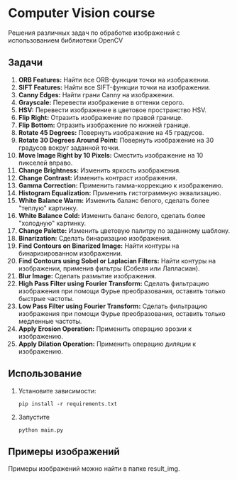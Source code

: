 # Computer Vision course

Решения различных задач по обработке изображений с использованием библиотеки OpenCV

## Задачи

1. **ORB Features:** Найти все ORB-функции точки на изображении.
2. **SIFT Features:** Найти все SIFT-функции точки на изображении.
3. **Canny Edges:** Найти грани Canny на изображении.
4. **Grayscale:** Перевести изображение в оттенки серого.
5. **HSV:** Перевести изображение в цветовое пространство HSV.
6. **Flip Right:** Отразить изображение по правой границе.
7. **Flip Bottom:** Отразить изображение по нижней границе.
8. **Rotate 45 Degrees:** Повернуть изображение на 45 градусов.
9. **Rotate 30 Degrees Around Point:** Повернуть изображение на 30 градусов вокруг заданной точки.
10. **Move Image Right by 10 Pixels:** Сместить изображение на 10 пикселей вправо.
11. **Change Brightness:** Изменить яркость изображения.
12. **Change Contrast:** Изменить контраст изображения.
13. **Gamma Correction:** Применить гамма-коррекцию к изображению.
14. **Histogram Equalization:** Применить гистограммную эквализацию.
15. **White Balance Warm:** Изменить баланс белого, сделать более "теплую" картинку.
16. **White Balance Cold:** Изменить баланс белого, сделать более "холодную" картинку.
17. **Change Palette:** Изменить цветовую палитру по заданному шаблону.
18. **Binarization:** Сделать бинаризацию изображения.
19. **Find Contours on Binarized Image:** Найти контуры на бинаризированном изображении.
20. **Find Contours using Sobel or Laplacian Filters:** Найти контуры на изображении, применив фильтры (Собеля или Лапласиан).
21. **Blur Image:** Сделать размытие изображения.
22. **High Pass Filter using Fourier Transform:** Сделать фильтрацию изображения при помощи Фурье преобразования, оставить только быстрые частоты.
23. **Low Pass Filter using Fourier Transform:** Сделать фильтрацию изображения при помощи Фурье преобразования, оставить только медленные частоты.
24. **Apply Erosion Operation:** Применить операцию эрозии к изображению.
25. **Apply Dilation Operation:** Применить операцию диляции к изображению.

## Использование

1. Установите зависимости:

   ```pip install -r requirements.txt```

2. Запустите

   ```python main.py```

## Примеры изображений
Примеры изображений можно найти в папке result_img.